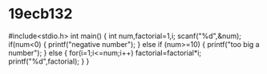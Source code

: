 # 19ecb132
#include<stdio.h>
int main()
{
    int num,factorial=1,i;
    scanf("%d",&num);
    if(num<0)
    {
        printf("negative number");
    }
        else if (num>=10)
    {
        printf("too big a number");
    }
    else
    {
        for(i=1;i<=num;i++)
        factorial=factorial*i;
        printf("%d",factorial);
    }
}
